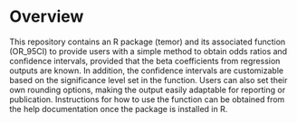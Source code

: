 # Overview

This repository contains an R package (temor) and its associated function (OR_95CI) to provide users with a simple method to obtain odds ratios and confidence intervals, provided that the beta coefficients from regression outputs are known. In addition, the confidence intervals are customizable based on the significance level set in the function. Users can also set their own rounding options, making the output easily adaptable for reporting or publication. Instructions for how to use the function can be obtained from the help documentation once the package is installed in R. 
